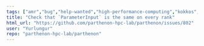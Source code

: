 ```yaml
---
tags: ["amr","bug","help-wanted","high-performance-computing","kokkos","parthenon"]
title: "Check that `ParameterInput` is the same on every rank"
html_url: "https://github.com/parthenon-hpc-lab/parthenon/issues/802"
user: "Yurlungur"
repo: "parthenon-hpc-lab/parthenon"
---
```


